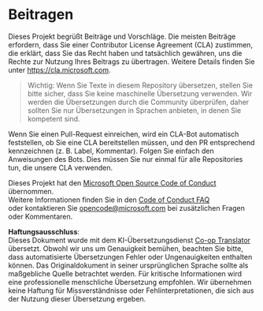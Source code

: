 <!--
CO_OP_TRANSLATOR_METADATA:
{
  "original_hash": "d6f80293fa9c213283eac7e79b078671",
  "translation_date": "2025-08-25T20:42:49+00:00",
  "source_file": "CONTRIBUTING.md",
  "language_code": "de"
}
-->
# Beitragen

Dieses Projekt begrüßt Beiträge und Vorschläge. Die meisten Beiträge erfordern, dass Sie einer Contributor License Agreement (CLA) zustimmen, die erklärt, dass Sie das Recht haben und tatsächlich gewähren, uns die Rechte zur Nutzung Ihres Beitrags zu übertragen. Weitere Details finden Sie unter https://cla.microsoft.com.

> Wichtig: Wenn Sie Texte in diesem Repository übersetzen, stellen Sie bitte sicher, dass Sie keine maschinelle Übersetzung verwenden. Wir werden die Übersetzungen durch die Community überprüfen, daher sollten Sie nur Übersetzungen in Sprachen anbieten, in denen Sie kompetent sind.

Wenn Sie einen Pull-Request einreichen, wird ein CLA-Bot automatisch feststellen, ob Sie eine CLA bereitstellen müssen, und den PR entsprechend kennzeichnen (z. B. Label, Kommentar). Folgen Sie einfach den Anweisungen des Bots. Dies müssen Sie nur einmal für alle Repositories tun, die unsere CLA verwenden.

Dieses Projekt hat den [Microsoft Open Source Code of Conduct](https://opensource.microsoft.com/codeofconduct/) übernommen.  
Weitere Informationen finden Sie in den [Code of Conduct FAQ](https://opensource.microsoft.com/codeofconduct/faq/)  
oder kontaktieren Sie [opencode@microsoft.com](mailto:opencode@microsoft.com) bei zusätzlichen Fragen oder Kommentaren.

**Haftungsausschluss**:  
Dieses Dokument wurde mit dem KI-Übersetzungsdienst [Co-op Translator](https://github.com/Azure/co-op-translator) übersetzt. Obwohl wir uns um Genauigkeit bemühen, beachten Sie bitte, dass automatisierte Übersetzungen Fehler oder Ungenauigkeiten enthalten können. Das Originaldokument in seiner ursprünglichen Sprache sollte als maßgebliche Quelle betrachtet werden. Für kritische Informationen wird eine professionelle menschliche Übersetzung empfohlen. Wir übernehmen keine Haftung für Missverständnisse oder Fehlinterpretationen, die sich aus der Nutzung dieser Übersetzung ergeben.